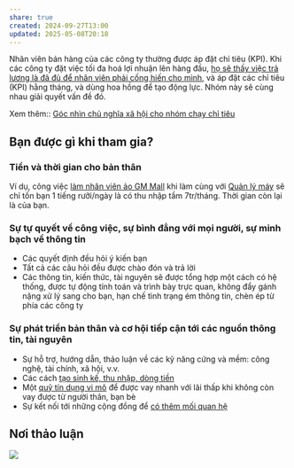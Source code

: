 ```yaml
---
share: true
created: 2024-09-27T13:00
updated: 2025-05-08T20:18
---
```

Nhân viên bán hàng của các công ty thường được áp đặt chỉ tiêu (KPI). Khi các công ty đặt việc tối đa hoá lợi nhuận lên hàng đầu, [họ sẽ thấy việc trả lương là đã đủ để nhân viên phải cống hiến cho mình](../../%E2%9A%A1Hi%E1%BB%83u%20bi%E1%BA%BFt%20s%C3%A2u/%C4%90%E1%BA%A1o%20%C4%91%E1%BB%A9c,%20ph%C3%A1p%20lu%E1%BA%ADt.%20Kinh%20t%E1%BA%BF%20ch%C3%ADnh%20tr%E1%BB%8B/Ch%E1%BB%A7%20ngh%C4%A9a%20t%C6%B0%20b%E1%BA%A3n,%20t%C3%A2n%20t%E1%BB%B1%20do/C%C3%B4ng%20ty%20th%E1%BA%A5y%20vi%E1%BB%87c%20tr%E1%BA%A3%20ti%E1%BB%81n%20l%C3%A0%20%C4%91%C3%A3%20%C4%91%E1%BB%A7%20%C4%91%E1%BB%83%20nh%C3%A2n%20vi%C3%AAn%20ph%E1%BA%A3i%20c%E1%BB%91ng%20hi%E1%BA%BFn%20cho%20m%C3%ACnh.md), và áp đặt các chỉ tiêu (KPI) hằng tháng, và dùng hoa hồng để tạo động lực. Nhóm này sẽ cùng nhau giải quyết vấn đề đó.

Xem thêm:: [Góc nhìn chủ nghĩa xã hội cho nhóm chạy chỉ tiêu](../%C4%90%E1%BB%91i%20tho%E1%BA%A1i%20v%E1%BB%9Bi%20t%C6%B0%20b%E1%BA%A3n/G%C3%B3c%20nh%C3%ACn%20ch%E1%BB%A7%20ngh%C4%A9a%20x%C3%A3%20h%E1%BB%99i%20cho%20nh%C3%B3m%20ch%E1%BA%A1y%20ch%E1%BB%89%20ti%C3%AAu.md)

## Bạn được gì khi tham gia?
### Tiền và thời gian cho bản thân
Ví dụ, công việc [làm nhân viên ảo GM Mall](../../%F0%9F%93%9CT%C3%A0i%20nguy%C3%AAn/%C3%9D%20t%C6%B0%E1%BB%9Fng%20ki%E1%BA%BFm%20ti%E1%BB%81n/3%20%C3%9D%20t%C6%B0%E1%BB%9Fng/C%C3%B4ng%20vi%E1%BB%87c%20th%E1%BB%9Di%20v%E1%BB%A5,%20c%E1%BB%99ng%20t%C3%A1c%20vi%C3%AAn/Cho%20nh%C3%A2n%20vi%C3%AAn,%20%C4%91%E1%BA%A1i%20l%C3%BD/GM%20Mall/L%C3%A0m%20nh%C3%A2n%20vi%C3%AAn%20%E1%BA%A3o.md) khi làm cùng với [Quản lý máy](../../%F0%9F%93%9CT%C3%A0i%20nguy%C3%AAn/%C3%9D%20t%C6%B0%E1%BB%9Fng%20ki%E1%BA%BFm%20ti%E1%BB%81n/3%20%C3%9D%20t%C6%B0%E1%BB%9Fng/C%C3%B4ng%20vi%E1%BB%87c%20th%E1%BB%9Di%20v%E1%BB%A5,%20c%E1%BB%99ng%20t%C3%A1c%20vi%C3%AAn/Cho%20nh%C3%A2n%20vi%C3%AAn,%20%C4%91%E1%BA%A1i%20l%C3%BD/GM%20Mall/Qu%E1%BA%A3n%20l%C3%BD%20m%C3%A1y.md) sẽ chỉ tốn bạn 1 tiếng rưỡi/ngày là có thu nhập tầm 7tr/tháng. Thời gian còn lại là của bạn. 

### Sự tự quyết về công việc, sự bình đẳng với mọi người, sự minh bạch về thông tin
- Các quyết định đều hỏi ý kiến bạn
- Tất cả các câu hỏi đều được chào đón và trả lời
- Các thông tin, kiến thức, tài nguyên sẽ được tổng hợp một cách có hệ thống, được tự động tính toán và trình bày trực quan, không đẩy gánh nặng xử lý sang cho bạn, hạn chế tình trạng ém thông tin, chèn ép từ phía các công ty

### Sự phát triển bản thân và cơ hội tiếp cận tới các nguồn thông tin, tài nguyên
- Sự hỗ trợ, hướng dẫn, thảo luận về các kỹ năng cứng và mềm: công nghệ, tài chính, xã hội, v.v.
- Các cách [tạo sinh kế, thu nhập, dòng tiền](../../%F0%9F%93%9CT%C3%A0i%20nguy%C3%AAn/%C3%9D%20t%C6%B0%E1%BB%9Fng%20ki%E1%BA%BFm%20ti%E1%BB%81n/3%20%C3%9D%20t%C6%B0%E1%BB%9Fng/index.md)
- Một [quỹ tín dụng vi mô](../Gi%C3%BAp%20nhau%20tho%C3%A1t%20n%E1%BB%A3/Qu%E1%BB%B9%20t%C3%ADn%20d%E1%BB%A5ng%20Qu%E1%BA%A3%20C%E1%BA%A7u.md) để được vay nhanh với lãi thấp khi không còn vay được từ người thân, bạn bè
- Sự kết nối tới những cộng đồng để [có thêm mối quan hệ](../../%F0%9F%93%9CT%C3%A0i%20nguy%C3%AAn/X%C3%A2y%20d%E1%BB%B1ng%20th%C6%B0%C6%A1ng%20hi%E1%BB%87u,%20m%E1%BB%9F%20r%E1%BB%99ng%20m%E1%BB%91i%20quan%20h%E1%BB%87/index.md)

## Nơi thảo luận
![](https://i.imgur.com/tvrTj9D.png)